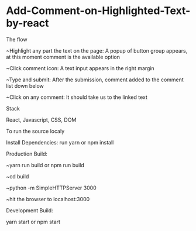# Add-Comment-on-Highlighted-Text-by-react

The flow

~Highlight any part the text on the page: A popup of button group appears, at this moment comment is the available option

~Click comment icon: A text input appears in the right margin

~Type and submit: After the submission, comment added to the comment list down below

~Click on any comment: It should take us to the linked text

Stack

React, Javascript, CSS, DOM

To run the source localy

Install Dependencies: run yarn or npm install

Production Build:

~yarn run build or npm run build

~cd build

~python -m SimpleHTTPServer 3000

~hit the browser to localhost:3000

Development Build:

yarn start or npm start

